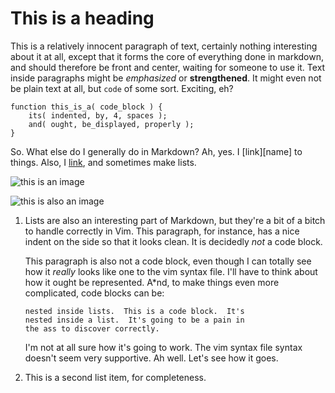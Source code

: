 This is a heading
=================

This is a relatively innocent paragraph of text, certainly nothing interesting
about it at all, except that it forms the core of everything done in markdown,
and should therefore be front and center, waiting for someone to use it.  Text
inside paragraphs might be _emphasized_ or **strengthened**.  It might even
not be plain text at all, but `code` of some sort.  Exciting, eh?

    function this_is_a( code_block ) {
        its( indented, by, 4, spaces );
        and( ought, be_displayed, properly );
    }

So.  What else do I generally do in Markdown?  Ah, yes.  I [link][name] to 
things.  Also, I [link](http://inline), and sometimes make lists.

![this is an image](/it/is/i_swear.jpg "and this is a title")

![this is also an image][with_id]

1.  Lists are also an interesting part of Markdown, but they're a bit of a
    bitch to handle correctly in Vim.  This paragraph, for instance, has
    a nice indent on the side so that it looks clean.  It is decidedly
    _not_ a code block.
    
    This paragraph is also not a code block, even though I can totally see
    how it _really_ looks like one to the vim syntax file.  I'll have to
    think about how it ought be represented.  A\*nd, to make things even
    more complicated, code blocks can be:
    
        nested inside lists.  This is a code block.  It's
        nested inside a list.  It's going to be a pain in
        the ass to discover correctly.
    
    I'm not at all sure how it's going to work.  The vim syntax file
    syntax doesn't seem very supportive.  Ah well.  Let's see how it
    goes.

2.  This is a second list item, for completeness.

[with_id]: /it/is/i_swear.jpg "This is a title"
